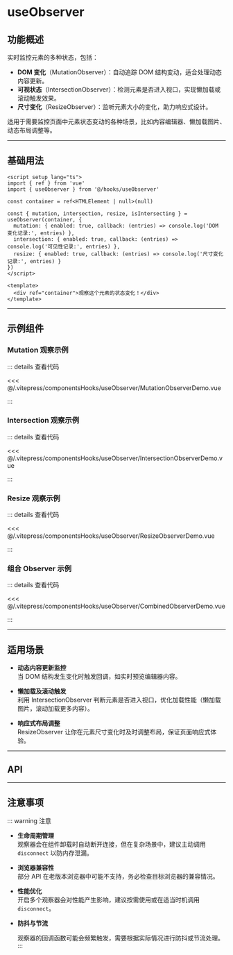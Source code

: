 # useObserver

## 功能概述

实时监控元素的多种状态，包括：

- **DOM 变化**（MutationObserver）：自动追踪 DOM 结构变动，适合处理动态内容更新。
- **可视状态**（IntersectionObserver）：检测元素是否进入视口，实现懒加载或滚动触发效果。
- **尺寸变化**（ResizeObserver）：监听元素大小的变化，助力响应式设计。

适用于需要监控页面中元素状态变动的各种场景，比如内容编辑器、懒加载图片、动态布局调整等。

---

## 基础用法

```vue
<script setup lang="ts">
import { ref } from 'vue'
import { useObserver } from '@/hooks/useObserver'

const container = ref<HTMLElement | null>(null)

const { mutation, intersection, resize, isIntersecting } = useObserver(container, {
  mutation: { enabled: true, callback: (entries) => console.log('DOM 变化记录:', entries) },
  intersection: { enabled: true, callback: (entries) => console.log('可见性记录:', entries) },
  resize: { enabled: true, callback: (entries) => console.log('尺寸变化记录:', entries) }
})
</script>

<template>
  <div ref="container">观察这个元素的状态变化！</div>
</template>
```

---

## 示例组件

### Mutation 观察示例

<ClientOnly>
  <MutationObserverDemo />
</ClientOnly>

::: details 查看代码

<<< @/.vitepress/componentsHooks/useObserver/MutationObserverDemo.vue

:::

### Intersection 观察示例

<ClientOnly>
  <IntersectionObserverDemo />
</ClientOnly>

::: details 查看代码

<<< @/.vitepress/componentsHooks/useObserver/IntersectionObserverDemo.vue

:::

### Resize 观察示例

<ClientOnly>
  <ResizeObserverDemo />
</ClientOnly>

::: details 查看代码

<<< @/.vitepress/componentsHooks/useObserver/ResizeObserverDemo.vue

:::

### 组合 Observer 示例

<ClientOnly>
  <CombinedObserverDemo />
</ClientOnly>

::: details 查看代码

<<< @/.vitepress/componentsHooks/useObserver/CombinedObserverDemo.vue

:::

---

## 适用场景

- **动态内容更新监控**  
  当 DOM 结构发生变化时触发回调，如实时预览编辑器内容。

- **懒加载及滚动触发**  
  利用 IntersectionObserver 判断元素是否进入视口，优化加载性能（懒加载图片，滚动加载更多内容）。

- **响应式布局调整**  
  ResizeObserver 让你在元素尺寸变化时及时调整布局，保证页面响应式体验。

---

## API

<ApiTable :data="apis" />

<script setup lang="ts">
    import MutationObserverDemo from '../.vitepress/componentsHooks/useObserver/MutationObserverDemo.vue'
    import IntersectionObserverDemo from '../.vitepress/componentsHooks/useObserver/IntersectionObserverDemo.vue'
    import ResizeObserverDemo from '../.vitepress/componentsHooks/useObserver/ResizeObserverDemo.vue'
    import CombinedObserverDemo from '../.vitepress/componentsHooks/useObserver/CombinedObserverDemo.vue'
    import ApiTable from '../.vitepress/components/ApiTable.vue'
const apis = [
  {
    name: 'mutation',
    type: 'Ref<MutationRecord[]>',
    default: '[]',
    description: '存储 MutationObserver 的回调记录',
    required: false
  },
  {
    name: 'intersection',
    type: 'Ref<IntersectionObserverEntry[]>',
    default: '[]',
    description: '存储 IntersectionObserver 的回调记录',
    required: false
  },
  {
    name: 'resize',
    type: 'Ref<ResizeObserverEntry[]>',
    default: '[]',
    description: '存储 ResizeObserver 的回调记录',
    required: false
  },
  {
    name: 'isIntersecting',
    type: 'Ref<boolean>',
    default: 'false',
    description: '当前元素是否处于视口内',
    required: false
  },
  {
    name: 'disconnect',
    type: 'Function',
    default: '-',
    description: '断开所有观察器连接，停止监控',
    required: false
  },
  {
    name: 'reconnect',
    type: 'Function',
    default: '-',
    description: '重新连接观察器，恢复监控',
    required: false
  }
]
</script>

---

## 注意事项

::: warning 注意

- **生命周期管理**  
  观察器会在组件卸载时自动断开连接，但在复杂场景中，建议主动调用 `disconnect` 以防内存泄漏。

- **浏览器兼容性**  
  部分 API 在老版本浏览器中可能不支持，务必检查目标浏览器的兼容情况。

- **性能优化**  
   开启多个观察器会对性能产生影响，建议按需使用或在适当时机调用 `disconnect`。

- **防抖与节流**

  观察器的回调函数可能会频繁触发，需要根据实际情况进行防抖或节流处理。
  :::
